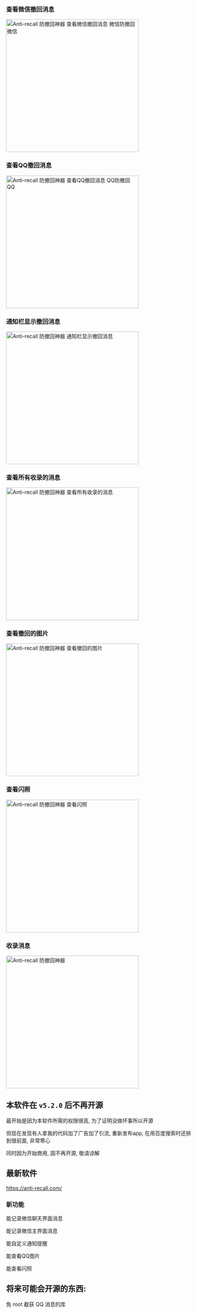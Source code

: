 ### 查看微信撤回消息

<img src="https://anti-recall.com/src/demo/demo-dark-wx-1080.gif" alt="Anti-recall 防撤回神器 查看微信撤回消息 微信防撤回微信" width="360"/>

### 查看QQ撤回消息

<img src="https://anti-recall.com/src/demo/demo-dark-qq-1080.gif" alt="Anti-recall 防撤回神器 查看QQ撤回消息 QQ防撤回QQ" width="360"/>

### 通知栏显示撤回消息

<img src="https://anti-recall.com/src/demo/demo-dark-wx-notification-1080.gif" alt="Anti-recall 防撤回神器 通知栏显示撤回消息" width="360"/>

### 查看所有收录的消息

<img src="https://anti-recall.com/src/demo/demo-dark-app-content-compressed.gif" alt="Anti-recall 防撤回神器 查看所有收录的消息" width="360"/>

### 查看撤回的图片

<img src="https://anti-recall.com/src/demo/demo-show-image.gif" alt="Anti-recall 防撤回神器 查看撤回的图片" width="360"/>

### 查看闪照

<img src="https://anti-recall.com/src/demo/demo-show-flash-photo.gif" alt="Anti-recall 防撤回神器 查看闪照" width="360"/>

### 收录消息     

<img src="https://anti-recall.com/src/demo/demo-dark-chat-monitor.gif" alt="Anti-recall 防撤回神器" width="360"/>

## 本软件在 `v5.2.0` 后不再开源

最开始是因为本软件所需的权限很高, 为了证明没做坏事所以开源

但现在发现有人拿我的代码加了广告加了引流, 重新发布app, 在用百度搜索时还排到很前面, 非常寒心

同时因为开始商用, 固不再开源, 敬请谅解

## 最新软件 

https://anti-recall.com/

### 新功能

能记录微信聊天界面消息

能记录微信主界面消息

能自定义通知提醒

能查看QQ图片

能查看闪照

## 将来可能会开源的东西: 

免 root 截获 QQ 消息的库

